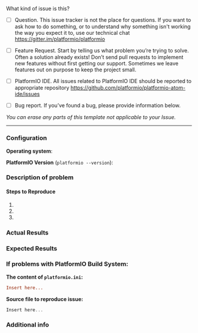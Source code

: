 What kind of issue is this?

- [ ] Question. This issue tracker is not the place for questions. If you want to ask how to do
      something, or to understand why something isn't working the way you expect it to, use
      our technical chat https://gitter.im/platformio/platformio
       
- [ ] Feature Request. Start by telling us what problem you’re trying to solve. Often a solution
      already exists! Don’t send pull requests to implement new features without first getting our
      support. Sometimes we leave features out on purpose to keep the project small.  
      
- [ ] PlatformIO IDE. All issues related to PlatformIO IDE should be reported to appropriate repository
      https://github.com/platformio/platformio-atom-ide/issues

- [ ] Bug report. If you’ve found a bug, please provide information below.

*You can erase any parts of this template not applicable to your Issue.*

------------------------------------------------------------------

### Configuration

**Operating system**: 

**PlatformIO Version** (`platformio --version`):

### Description of problem


#### Steps to Reproduce

1.
2.
3.

### Actual Results


### Expected Results


### If problems with PlatformIO Build System:

**The content of `platformio.ini`:**
```ini
Insert here...
```

**Source file to reproduce issue:**
```cpp
Insert here...
```

### Additional info
